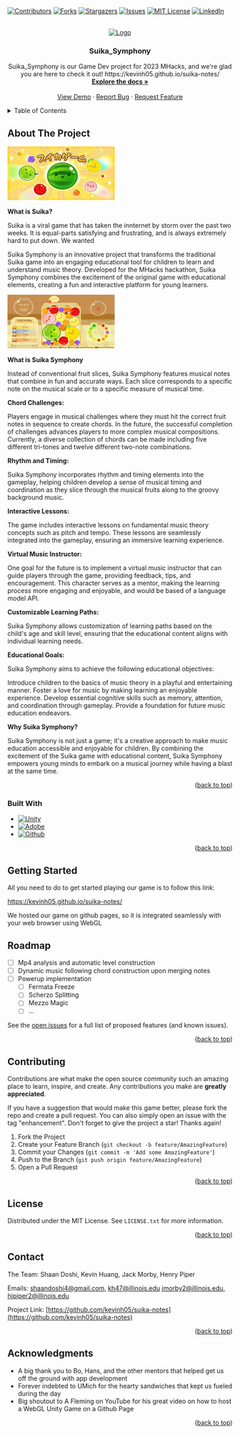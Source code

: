 <!-- Improved compatibility of back to top link: See: https://github.com/othneildrew/Best-README-Template/pull/73 -->
<a name="readme-top"></a>

<!-- PROJECT SHIELDS -->
<!--
*** I'm using markdown "reference style" links for readability.
*** Reference links are enclosed in brackets [ ] instead of parentheses ( ).
*** See the bottom of this document for the declaration of the reference variables
*** for contributors-url, forks-url, etc.
-->
[![Contributors][contributors-shield]][contributors-url]
[![Forks][forks-shield]][forks-url]
[![Stargazers][stars-shield]][stars-url]
[![Issues][issues-shield]][issues-url]
[![MIT License][license-shield]][license-url]
[![LinkedIn][linkedin-shield]][linkedin-url]


<!-- PROJECT LOGO -->
<br />
<div align="center">
  <a href="https://github.com/kevinh05/suika-notes">
    <img src="readme-assets/16thCropped.png" alt="Logo" width="120" height="120">
  </a>

<h3 align="center">Suika_Symphony</h3>

  <p align="center">
    Suika_Symphony is our Game Dev project for 2023 MHacks, and we're glad you are here to check it out! https://kevinh05.github.io/suika-notes/
    <br />
    <a href="https://github.com/kevinh05/suika-notes"><strong>Explore the docs »</strong></a>
    <br />
    <br />
    <a href="https://kevinh05.github.io/suika-notes/">View Demo</a>
    ·
    <a href="https://github.com/kevinh05/suika-notes/issues">Report Bug</a>
    ·
    <a href="https://github.com/kevinh05/suika-notes/issues">Request Feature</a>
  </p>
</div>



<!-- TABLE OF CONTENTS -->
<details>
  <summary>Table of Contents</summary>
  <ol>
    <li>
      <a href="#about-the-project">About The Project</a>
      <ul>
        <li><a href="#built-with">Built With</a></li>
      </ul>
    </li>
	<li><a href="#getting-started">Usage</a></li>
    <li><a href="#roadmap">Roadmap</a></li>
    <li><a href="#contributing">Contributing</a></li>
    <li><a href="#license">License</a></li>
    <li><a href="#contact">Contact</a></li>
    <li><a href="#acknowledgments">Acknowledgments</a></li>
  </ol>
</details>

<!-- ABOUT THE PROJECT -->
## About The Project

<img src="readme-assets/suika-title.png" alt="Logo" width="240" height="120">

**What is Suika?**

Suika is a viral game that has taken the innternet by storm over the past two weeks. It is equal-parts satisfying and frustrating, and is always extremely hard to put down. We wanted 

Suika Symphony is an innovative project that transforms the traditional Suika game into an engaging educational tool for children to learn and understand music theory. Developed for the MHacks hackathon, Suika Symphony combines the excitement of the original game with educational elements, creating a fun and interactive platform for young learners.

<img src="readme-assets/suika-beginner-tips.png" alt="Logo" width="240" height="120">

**What is Suika Symphony**

Instead of conventional fruit slices, Suika Symphony features musical notes that combine in fun and accurate ways. Each slice corresponds to a specific note on the musical scale or to a specific measure of musical time.

**Chord Challenges:**

Players engage in musical challenges where they must hit the correct fruit notes in sequence to create chords. In the future, the successful completion of challenges advances players to more complex musical compositions. Currently, a diverse collection of chords can be made including five different tri-tones and twelve different two-note combinations. 

**Rhythm and Timing:**

Suika Symphony incorporates rhythm and timing elements into the gameplay, helping children develop a sense of musical timing and coordination as they slice through the musical fruits along to the groovy background music.

**Interactive Lessons:**

The game includes interactive lessons on fundamental music theory concepts such as pitch and tempo. These lessons are seamlessly integrated into the gameplay, ensuring an immersive learning experience.

**Virtual Music Instructor:**

One goal for the future is to implement a virtual music instructor that can guide players through the game, providing feedback, tips, and encouragement. This character serves as a mentor, making the learning process more engaging and enjoyable, and would be based of a language model API.

**Customizable Learning Paths:**

Suika Symphony allows customization of learning paths based on the child's age and skill level, ensuring that the educational content aligns with individual learning needs.

**Educational Goals:**

Suika Symphony aims to achieve the following educational objectives:

Introduce children to the basics of music theory in a playful and entertaining manner.
Foster a love for music by making learning an enjoyable experience.
Develop essential cognitive skills such as memory, attention, and coordination through gameplay.
Provide a foundation for future music education endeavors.

**Why Suika Symphony?**

Suika Symphony is not just a game; it's a creative approach to make music education accessible and enjoyable for children. By combining the excitement of the Suika game with educational content, Suika Symphony empowers young minds to embark on a musical journey while having a blast at the same time.

<p align="right">(<a href="#readme-top">back to top</a>)</p>

### Built With

* [![Unity][Unity.com]][Unity-url]
* [![Adobe][Adobe.com]][Adobe-url]
* [![Github][Github.com]][Github-url]
<!-- * [![Next][Next.js]][Next-url]
* [![React][React.js]][React-url]
* [![Vue][Vue.js]][Vue-url]
* [![Angular][Angular.io]][Angular-url]
* [![Svelte][Svelte.dev]][Svelte-url]
* [![Laravel][Laravel.com]][Laravel-url]
* [![Bootstrap][Bootstrap.com]][Bootstrap-url]
* [![JQuery][JQuery.com]][JQuery-url] -->

<p align="right">(<a href="#readme-top">back to top</a>)</p>



<!-- GETTING STARTED -->
## Getting Started

All you need to do to get started playing our game is to follow this link:

https://kevinh05.github.io/suika-notes/

We hosted our game on github pages, so it is integrated seamlessly with your web browser using WebGL



<!-- ROADMAP -->
## Roadmap

- [ ] Mp4 analysis and automatic level construction
- [ ] Dynamic music following chord construction upon merging notes
- [ ] Powerup implementation
    - [ ] Fermata Freeze
	- [ ] Scherzo Splitting
	- [ ] Mezzo Magic
	- [ ] ...

See the [open issues](https://github.com/kevinh05/suika-notes/issues) for a full list of proposed features (and known issues).

<p align="right">(<a href="#readme-top">back to top</a>)</p>



<!-- CONTRIBUTING -->
## Contributing

Contributions are what make the open source community such an amazing place to learn, inspire, and create. Any contributions you make are **greatly appreciated**.

If you have a suggestion that would make this game better, please fork the repo and create a pull request. You can also simply open an issue with the tag "enhancement".
Don't forget to give the project a star! Thanks again!

1. Fork the Project
2. Create your Feature Branch (`git checkout -b feature/AmazingFeature`)
3. Commit your Changes (`git commit -m 'Add some AmazingFeature'`)
4. Push to the Branch (`git push origin feature/AmazingFeature`)
5. Open a Pull Request

<p align="right">(<a href="#readme-top">back to top</a>)</p>



<!-- LICENSE -->
## License

Distributed under the MIT License. See `LICENSE.txt` for more information.

<p align="right">(<a href="#readme-top">back to top</a>)</p>



<!-- CONTACT -->
## Contact

The Team: Shaan Doshi, Kevin Huang, Jack Morby, Henry Piper

Emails: shaandoshi4@gmail.com, kh47@illinois.edu jmorby2@illinois.edu, hjpiper2@illinois.edu

Project Link: [https://github.com/kevinh05/suika-notes](https://github.com/kevinh05/suika-notes)

<p align="right">(<a href="#readme-top">back to top</a>)</p>


<!-- ACKNOWLEDGMENTS -->
## Acknowledgments

* A big thank you to Bo, Hans, and the other mentors that helped get us off the ground with app development
* Forever indebted to UMich for the hearty sandwiches that kept us fueled during the day
* Big shoutout to A Fleming on YouTube for his great video on how to host a WebGL Unity Game on a Github Page

<p align="right">(<a href="#readme-top">back to top</a>)</p>



<!-- MARKDOWN LINKS & IMAGES -->
<!-- https://www.markdownguide.org/basic-syntax/#reference-style-links -->
[contributors-shield]: https://img.shields.io/github/contributors/kevinh05/suika-notes.svg?style=for-the-badge
[contributors-url]: https://github.com/kevinh05/suika-notes/graphs/contributors
[forks-shield]: https://img.shields.io/github/forks/kevinh05/suika-notes.svg?style=for-the-badge
[forks-url]: https://github.com/kevinh05/suika-notes/network/members
[stars-shield]: https://img.shields.io/github/stars/kevinh05/suika-notes.svg?style=for-the-badge
[stars-url]: https://github.com/kevinh05/suika-notes/stargazers
[issues-shield]: https://img.shields.io/github/issues/kevinh05/suika-notes.svg?style=for-the-badge
[issues-url]: https://github.com/kevinh05/suika-notes/issues
[license-shield]: https://img.shields.io/github/license/kevinh05/suika-notes.svg?style=for-the-badge
[license-url]: https://github.com/kevinh05/suika-notes/blob/master/LICENSE.txt
[linkedin-shield]: https://img.shields.io/badge/-LinkedIn-black.svg?style=for-the-badge&logo=linkedin&colorB=555
[linkedin-url]: https://linkedin.com/in/jack-morby
[product-screenshot]: images/screenshot.png
[Unity.com]: https://img.shields.io/badge/Unity-000000?style=for-the-badge&logo=unity&logoColor=white
[Unity-url]: https://unity.com/
[Adobe.com]: https://img.shields.io/badge/Adobe-DD0031?style=for-the-badge&logo=Adobe&logoColor=white
[Adobe-url]: https://adobe.com/
[Github.com]: https://img.shields.io/badge/Github_Pages-4A4A55?style=for-the-badge&logo=Github&logoColor=white
[Github-url]: https://github.com/
